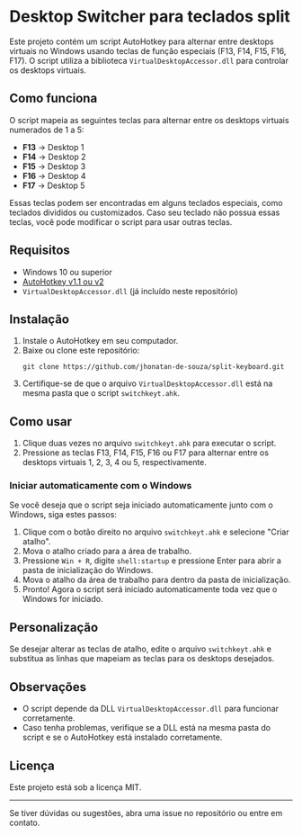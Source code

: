 # Desktop Switcher para teclados split

Este projeto contém um script AutoHotkey para alternar entre desktops virtuais no Windows usando teclas de função especiais (F13, F14, F15, F16, F17). O script utiliza a biblioteca `VirtualDesktopAccessor.dll` para controlar os desktops virtuais.

## Como funciona

O script mapeia as seguintes teclas para alternar entre os desktops virtuais numerados de 1 a 5:

- **F13** → Desktop 1
- **F14** → Desktop 2
- **F15** → Desktop 3
- **F16** → Desktop 4
- **F17** → Desktop 5

Essas teclas podem ser encontradas em alguns teclados especiais, como teclados divididos ou customizados. Caso seu teclado não possua essas teclas, você pode modificar o script para usar outras teclas.

## Requisitos

- Windows 10 ou superior
- [AutoHotkey v1.1 ou v2](https://www.autohotkey.com/)
- `VirtualDesktopAccessor.dll` (já incluído neste repositório)

## Instalação

1. Instale o AutoHotkey em seu computador.
2. Baixe ou clone este repositório:
   ```
   git clone https://github.com/jhonatan-de-souza/split-keyboard.git
   ```
3. Certifique-se de que o arquivo `VirtualDesktopAccessor.dll` está na mesma pasta que o script `switchkeyt.ahk`.

## Como usar

1. Clique duas vezes no arquivo `switchkeyt.ahk` para executar o script.
2. Pressione as teclas F13, F14, F15, F16 ou F17 para alternar entre os desktops virtuais 1, 2, 3, 4 ou 5, respectivamente.

### Iniciar automaticamente com o Windows

Se você deseja que o script seja iniciado automaticamente junto com o Windows, siga estes passos:

1. Clique com o botão direito no arquivo `switchkeyt.ahk` e selecione "Criar atalho".
2. Mova o atalho criado para a área de trabalho.
3. Pressione `Win + R`, digite `shell:startup` e pressione Enter para abrir a pasta de inicialização do Windows.
4. Mova o atalho da área de trabalho para dentro da pasta de inicialização.
5. Pronto! Agora o script será iniciado automaticamente toda vez que o Windows for iniciado.

## Personalização

Se desejar alterar as teclas de atalho, edite o arquivo `switchkeyt.ahk` e substitua as linhas que mapeiam as teclas para os desktops desejados.

## Observações

- O script depende da DLL `VirtualDesktopAccessor.dll` para funcionar corretamente.
- Caso tenha problemas, verifique se a DLL está na mesma pasta do script e se o AutoHotkey está instalado corretamente.

## Licença

Este projeto está sob a licença MIT.

---

Se tiver dúvidas ou sugestões, abra uma issue no repositório ou entre em contato.
